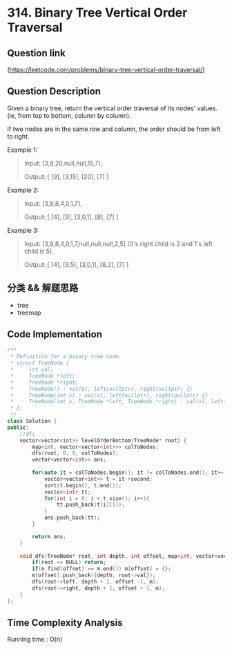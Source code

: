 # 314. Binary Tree Vertical Order Traversal

## Question link
(https://leetcode.com/problems/binary-tree-vertical-order-traversal/)

## Question Description
Given a binary tree, return the vertical order traversal of its nodes' values. (ie, from top to bottom, column by column).

If two nodes are in the same row and column, the order should be from left to right.

Example 1:
> Input: [3,9,20,null,null,15,7],
> 
> Output: [
>  [9],
>  [3,15],
>  [20],
>  [7]
> ]

Example 2:
> Input: [3,9,8,4,0,1,7],
>
> Output: [
>  [4],
>  [9],
>  [3,0,1],
>  [8],
>  [7]
> ]

Example 3:
> Input: [3,9,8,4,0,1,7,null,null,null,2,5] (0's right child is 2 and 1's left child is 5),
>
> Output: [
>  [4],
>  [9,5],
>  [3,0,1],
>  [8,2],
>  [7]
> ]

## 分类 && 解题思路
- tree
- treemap

## Code Implementation
```c++
/**
 * Definition for a binary tree node.
 * struct TreeNode {
 *     int val;
 *     TreeNode *left;
 *     TreeNode *right;
 *     TreeNode() : val(0), left(nullptr), right(nullptr) {}
 *     TreeNode(int x) : val(x), left(nullptr), right(nullptr) {}
 *     TreeNode(int x, TreeNode *left, TreeNode *right) : val(x), left(left), right(right) {}
 * };
 */
class Solution {
public:
    //dfs 
    vector<vector<int>> levelOrderBottom(TreeNode* root) {
        map<int, vector<vector<int>>> colToNodes;
        dfs(root, 0, 0, colToNodes);
        vector<vector<int>> ans;
        
        for(auto it = colToNodes.begin(); it != colToNodes.end(); it++){
            vector<vector<int>> t = it->second;
            sort(t.begin(), t.end());
            vector<int> tt;
            for(int i = 0; i < t.size(); i++){
                tt.push_back(t[i][1]);
            }
            ans.push_back(tt);
        }

        return ans;
    }
    
    void dfs(TreeNode* root, int depth, int offset, map<int, vector<vector<int>>>& m){
        if(root == NULL) return;
        if(m.find(offset) == m.end()) m[offset] = {};
        m[offset].push_back({depth, root->val});
        dfs(root->left, depth + 1, offset -1, m);
        dfs(root->right, depth + 1, offset + 1, m);
    }
};
```

## Time Complexity Analysis
Running time  : O(n)
